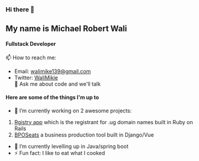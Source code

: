 ### Hi there 👋
## My name is Michael Robert Wali 
#### Fullstack Developer
 📫 How to reach me:
- Email: walimike139@gmail.com
- Twitter: [WaliMikie](https://twitter.com/WaliMikie)
<br>💬 Ask me about code and we'll talk
#### Here are some of the things I'm up to

- 🔭 I’m currently working on 2 awesome projects:
 1. [Rgistry app](https://registry.co.ug/) which is the registrant for .ug domain names built in Ruby on Rails
 2. [BPOSeats](https://bposeats.com/) a business production tool built in Django/Vue
- 🌱 I’m currently levelling up in Java/spring boot
- ⚡ Fun fact: I like to eat what I cooked

